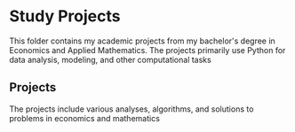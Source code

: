# Study Projects

This folder contains my academic projects from my bachelor's degree in Economics and Applied Mathematics. The projects primarily use Python for data analysis, modeling, and other computational tasks

## Projects

The projects include various analyses, algorithms, and solutions to problems in economics and mathematics
